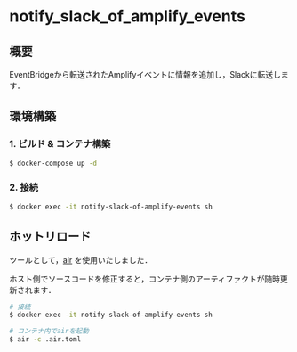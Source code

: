 # notify_slack_of_amplify_events

## 概要

EventBridgeから転送されたAmplifyイベントに情報を追加し，Slackに転送します．

## 環境構築

### 1. ビルド & コンテナ構築

```sh
$ docker-compose up -d
````

### 2. 接続

```sh
$ docker exec -it notify-slack-of-amplify-events sh 
```

## ホットリロード

ツールとして，[air](https://github.com/cosmtrek/air) を使用いたしました．

ホスト側でソースコードを修正すると，コンテナ側のアーティファクトが随時更新されます．

```sh
# 接続
$ docker exec -it notify-slack-of-amplify-events sh 

# コンテナ内でairを起動
$ air -c .air.toml
```
